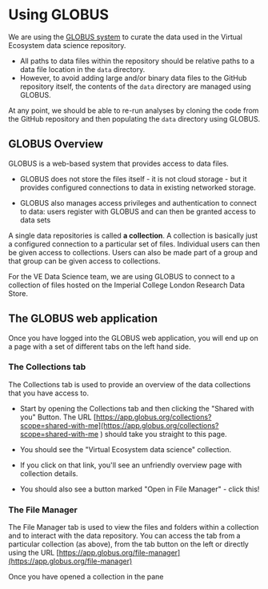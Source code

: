 # Using GLOBUS

We are using the [GLOBUS system](https://www.globus.org/) to curate the data used in the
Virtual Ecosystem data science repository.

* All paths to data files within the repository should be relative paths to a data file
  location in the `data` directory.
* However, to avoid adding large and/or binary data files to the GitHub repository
  itself, the contents of the `data` directory are managed using GLOBUS.

At any point, we should be able to re-run analyses by cloning the code from the GitHub
repository and then populating the `data` directory using GLOBUS.

## GLOBUS Overview

GLOBUS is a web-based system that provides access to data files.

* GLOBUS does not store the files itself - it is not cloud storage - but it
  provides configured connections to data in existing networked storage.

* GLOBUS also manages access privileges and authentication to connect to data: users
  register with GLOBUS and can then be granted access to data sets

A single data repositories is called **a collection**. A collection is basically just a
configured connection to a particular set of files. Individual users can then be given
access to collections. Users can also be made part of a group and that group can be
given access to collections.

For the VE Data Science team, we are using GLOBUS to connect to a collection of files
hosted on the Imperial College London Research Data Store.

## The GLOBUS web application

Once you have logged into the GLOBUS web application, you will end up on a page with a
set of different tabs on the left hand side.

### The Collections tab

The Collections tab is used to provide an overview of the data collections that you have
access to.

* Start by opening the Collections tab and then clicking the "Shared with you" Button.
  The URL
  [https://app.globus.org/collections?scope=shared-with-me](https://app.globus.org/collections?scope=shared-with-me
  ) should take you straight to this page.

* You should see the "Virtual Ecosystem data science" collection.
* If you click on that link, you'll see an unfriendly overview page with collection
  details.
* You should also see a button marked "Open in File Manager" - click this!

### The File Manager

The File Manager tab is used to view the files and folders within a collection and to
interact with the data repository. You can access the tab from a particular collection
(as above), from the tab button on the left or directly using the URL
[https://app.globus.org/file-manager](https://app.globus.org/file-manager)

Once you have opened a collection in the pane
